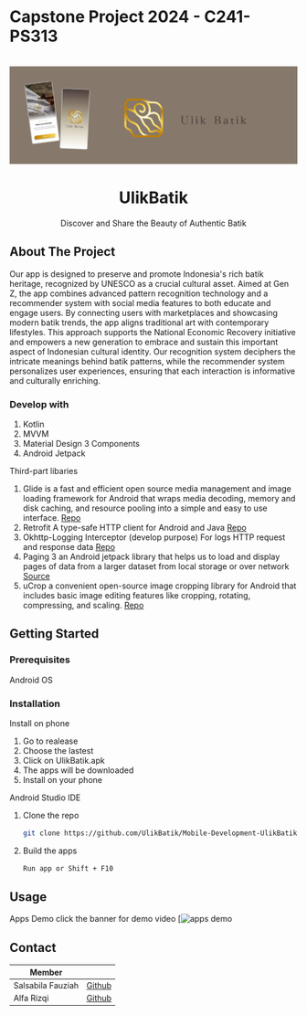 <div id="top">
  <h1>Capstone Project 2024 - C241-PS313</h1>
</div>

<!-- PROJECT LOGO -->
<br />
<div align="start">
  <img src="https://github.com/UlikBatik/Mobile-Development-UlikBatik/blob/master/ulikbatik_logo.png"/>
  <h1 align="center">UlikBatik</h1>
  <p align="center">Discover and Share the Beauty of Authentic Batik</p>
</div>

<!-- ABOUT THE PROJECT -->
## About The Project
Our app is designed to preserve and promote Indonesia's rich batik heritage, recognized by UNESCO as a crucial cultural asset. Aimed at Gen Z, the app combines advanced pattern recognition technology and a recommender system with social media features to both educate and engage users. By connecting users with marketplaces and showcasing modern batik trends, the app aligns traditional art with contemporary lifestyles. This approach supports the National Economic Recovery initiative and empowers a new generation to embrace and sustain this important aspect of Indonesian cultural identity. Our recognition system deciphers the intricate meanings behind batik patterns, while the recommender system personalizes user experiences, ensuring that each interaction is informative and culturally enriching.

### Develop with

 1. Kotlin
 2. MVVM
 3. Material Design 3 Components
 4. Android Jetpack

Third-part libaries

1. Glide is a fast and efficient open source media management and image loading framework for Android that wraps media decoding, memory and disk caching, and resource pooling into a simple and easy to use interface. [Repo](https://github.com/bumptech/glide)
3. Retrofit
A type-safe HTTP client for Android and Java
 [Repo](https://github.com/square/retrofit)
4. Okhttp-Logging Interceptor (develop purpose)
For logs HTTP request and response data
 [Repo](https://github.com/square/okhttp/tree/master/okhttp-logging-interceptor)
5. Paging 3
an Android jetpack library that helps us to load and display pages of data from a larger dataset from local storage or over network
[Source](https://developer.android.com/topic/libraries/architecture/paging/v3-migration)
6. uCrop
a convenient open-source image cropping library for Android that includes basic image editing features like cropping, rotating, compressing, and scaling.
[Repo](https://github.com/Yalantis/uCrop.git)
   
 

<!-- GETTING STARTED -->
## Getting Started

### Prerequisites

Android OS

### Installation
Install on phone
1. Go to realease 
2. Choose the lastest
3. Click on UlikBatik.apk
4. The apps will be downloaded
5. Install on your phone

Android Studio IDE

1. Clone the repo
   ```sh
   git clone https://github.com/UlikBatik/Mobile-Development-UlikBatik.git
   ```
2. Build the apps
   ```sh
   Run app or Shift + F10
   ```

<!-- USAGE EXAMPLES -->
## Usage

Apps Demo
click the banner for demo video
[![apps demo](https://youtu.be/8QiOnv1g_h0)

<!-- CONTACT -->
## Contact

| Member |  |
|--|--|
| Salsabila Fauziah |[Github](https://github.com/salsabilafauzh)  |
| Alfa Rizqi |[Github](https://github.com/AlfaRiz011)  |
